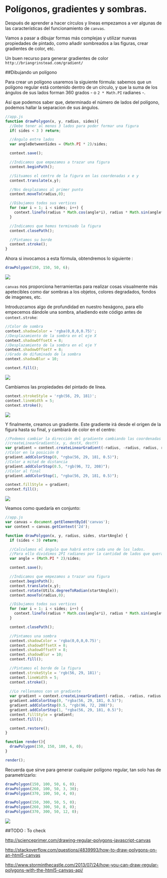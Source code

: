 # Polígonos, gradientes y sombras.

Después de aprender a hacer círculos y líneas empezamos a ver algunas de las características del funcionamiento de `canvas`.

Vamos a pasar a dibujar formas más complejas y utilizar nuevas propiedades de pintado, como añadir sombreados a las figuras, crear gradientes de color, etc.

Un buen recurso para generar gradientes de color `http://briangrinstead.com/gradient/`

##Dibujando un polígono

Para crear un polígono usaremos la siguiente fórmula: sabemos que un polígono regular está contenido dentro de un círculo, y que la suma de los ángulos de sus lados forman 360 grados - o `2 * Math.PI` radianes -.

Así que podemos saber que, determinado el número de lados del polígono, podemos hallar la separacion de sus ángulos.


```javascript
//app.js
function drawPolygon(x, y, radius, sides){
  //Debe tener al menos 3 lados para poder formar una figura
  if( sides < 3 ) return;

  //Ángulo entre lados
  var angleBetweenSides = (Math.PI * 2)/sides;

  context.save();

  //Indicamos que empezamos a trazar una figura
  context.beginPath();

  //Situamos el centro de la figura en las coordenadas x e y
  context.translate(x,y);

  //Nos desplazamos al primer punto
  context.moveTo(radius,0);

  //Dibujamos todos sus vertices
  for (var i = 1; i < sides; i++) {
    context.lineTo(radius * Math.cos(angle*i), radius * Math.sin(angle*i));
  }

  //Indicamos que hemos terminado la figura
  context.closePath();

  //Pintamos su borde
  context.stroke();
}
```

Ahora si invocamos a esta fórmula, obtendremos lo siguiente : 

```javascript
drawPolygon(150, 150, 50, 6);
```

![](https://github.com/rafinskipg/introductioncanvas/raw/master/img/teory/chapter_1/hexagon_stroked.png)

`canvas` nos proporciona herramientas para realizar cosas visualmente más apetecibles como dar sombras a los objetos, colores degradados, fondos de imagenes, etc.

Introduzcamos algo de profundidad en nuestro hexágono, para ello empecemos dándole una sombra, añadiendo este código antes de `context.stroke`:

```javascript
//Color de sombra
context.shadowColor = 'rgba(0,0,0,0.75)';
//Desplazamiento de la sombra en el eje X
context.shadowOffsetX = 8;
//Desplazamiento de la sombra en el eje Y
context.shadowOffsetY = 8;
//Grado de difuminado de la sombra
context.shadowBlur = 10;

context.fill();
```

![](https://github.com/rafinskipg/introductioncanvas/raw/master/img/teory/chapter_1/hexagon_stroked_shadow.png)

Cambiamos las propiedades del pintado de línea.

```javascript
context.strokeStyle = 'rgb(56, 29, 181)';
context.lineWidth = 5;
context.stroke();
```

![](https://github.com/rafinskipg/introductioncanvas/raw/master/img/teory/chapter_1/hexagon_stroked_shadow_newstroke.png)

Y finalmente, creamos un gradiente. Este gradiente irá desde el origen de la figura hasta su final, y cambiará de color en el centro:

```javascript
//Podemos cambiar la dirección del gradiente cambiando las coordenadas
//createLinearGradient(x, y, destX, destY)
var gradient = context.createLinearGradient(-radius, -radius, radius, radius );
//Color en la posición 0
gradient.addColorStop(0, "rgba(56, 29, 181, 0.5)");
//Color a mitad de distancia
gradient.addColorStop(0.5, "rgb(96, 72, 208)");
//Color al final
gradient.addColorStop(1, "rgba(56, 29, 181, 0.5)");

context.fillStyle = gradient;
context.fill();
```

![](https://github.com/rafinskipg/introductioncanvas/raw/master/img/teory/chapter_1/hexagon.png)

Veamos como quedaría en conjunto: 

```javascript
//app.js
var canvas = document.getElementById('canvas');
var context = canvas.getContext('2d');

function drawPolygon(x, y, radius, sides, startAngle) {
  if (sides < 3) return;

  //Calculamos el ángulo que habrá entre cada uno de los lados.
  //Para ello dividimos 2PI radianes por la cantidad de lados que queramos que tenga
  var angle = (Math.PI * 2)/sides;

  context.save();

  //Indicamos que empezamos a trazar una figura
  context.beginPath();
  context.translate(x,y);
  context.rotate(Utils.degreeToRadian(startAngle));
  context.moveTo(radius,0);

  //Dibujamos todos sus vertices
  for (var i = 1; i < sides; i++) {
    context.lineTo(radius * Math.cos(angle*i), radius * Math.sin(angle*i));
  }

  context.closePath();

  //Pintamos una sombra
  context.shadowColor = 'rgba(0,0,0,0.75)';
  context.shadowOffsetX = 8;
  context.shadowOffsetY = 8;
  context.shadowBlur = 10;
  context.fill();

  //Pintamos el borde de la figura
  context.strokeStyle = 'rgb(56, 29, 181)';
  context.lineWidth = 5;
  context.stroke();
 
  //Lo rellenamos con un gradiente
  var gradient = context.createLinearGradient(-radius, -radius, radius, radius );
  gradient.addColorStop(0, "rgba(56, 29, 181, 0.5)");
  gradient.addColorStop(0.5, "rgb(96, 72, 208)");
  gradient.addColorStop(1, "rgba(56, 29, 181, 0.5)");
  context.fillStyle = gradient;
  context.fill();

  context.restore();
}

function render(){
  drawPolygon(150, 150, 100, 6, 0);
}

render();
```
Recuerda que sirve para generar cualquier polígono regular, tan solo has de parametrizarlo:

```javascript
drawPolygon(150, 100, 50, 6, 0);
drawPolygon(260, 100, 50, 3, 30);
drawPolygon(370, 100, 50, 4, 0);

drawPolygon(150, 300, 50, 5, 0);
drawPolygon(260, 300, 50, 8, 0);
drawPolygon(370, 300, 50, 12, 0);
```

![](https://github.com/rafinskipg/introductioncanvas/raw/master/img/teory/chapter_1/polygons.png)

##TODO : To check

http://scienceprimer.com/drawing-regular-polygons-javascript-canvas

http://stackoverflow.com/questions/4839993/how-to-draw-polygons-on-an-html5-canvas

http://www.storminthecastle.com/2013/07/24/how-you-can-draw-regular-polygons-with-the-html5-canvas-api/